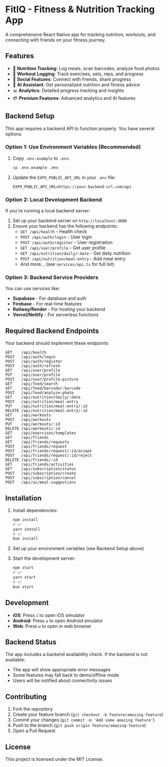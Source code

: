 # FitIQ - Fitness & Nutrition Tracking App

A comprehensive React Native app for tracking nutrition, workouts, and connecting with friends on your fitness journey.

## Features

- 📱 **Nutrition Tracking**: Log meals, scan barcodes, analyze food photos
- 💪 **Workout Logging**: Track exercises, sets, reps, and progress
- 👥 **Social Features**: Connect with friends, share progress
- 🤖 **AI Assistant**: Get personalized nutrition and fitness advice
- 📊 **Analytics**: Detailed progress tracking and insights
- 💳 **Premium Features**: Advanced analytics and AI features

## Backend Setup

This app requires a backend API to function properly. You have several options:

### Option 1: Use Environment Variables (Recommended)

1. Copy `.env.example` to `.env`:
   ```bash
   cp .env.example .env
   ```

2. Update the `EXPO_PUBLIC_API_URL` in your `.env` file:
   ```
   EXPO_PUBLIC_API_URL=https://your-backend-url.com/api
   ```

### Option 2: Local Development Backend

If you're running a local backend server:

1. Set up your backend server on `http://localhost:3000`
2. Ensure your backend has the following endpoints:
   - `GET /api/health` - Health check
   - `POST /api/auth/login` - User login
   - `POST /api/auth/register` - User registration
   - `GET /api/user/profile` - Get user profile
   - `GET /api/nutrition/daily/:date` - Get daily nutrition
   - `POST /api/nutrition/meal-entry` - Add meal entry
   - And more... (see `services/api.ts` for full list)

### Option 3: Backend Service Providers

You can use services like:
- **Supabase** - For database and auth
- **Firebase** - For real-time features
- **Railway/Render** - For hosting your backend
- **Vercel/Netlify** - For serverless functions

## Required Backend Endpoints

Your backend should implement these endpoints:

```
GET    /api/health
POST   /api/auth/login
POST   /api/auth/register
POST   /api/auth/refresh
GET    /api/user/profile
PUT    /api/user/profile
POST   /api/user/profile-picture
GET    /api/food/search
GET    /api/food/barcode/:barcode
POST   /api/food/analyze-photo
GET    /api/nutrition/daily/:date
POST   /api/nutrition/meal-entry
PUT    /api/nutrition/meal-entry/:id
DELETE /api/nutrition/meal-entry/:id
GET    /api/workouts
POST   /api/workouts
PUT    /api/workouts/:id
DELETE /api/workouts/:id
GET    /api/exercises/templates
GET    /api/friends
GET    /api/friends/requests
POST   /api/friends/request
POST   /api/friends/request/:id/accept
POST   /api/friends/request/:id/reject
DELETE /api/friends/:id
GET    /api/friends/activities
GET    /api/subscription/status
POST   /api/subscription/create
POST   /api/subscription/cancel
POST   /api/ai/meal-suggestions
```

## Installation

1. Install dependencies:
   ```bash
   npm install
   # or
   yarn install
   # or
   bun install
   ```

2. Set up your environment variables (see Backend Setup above)

3. Start the development server:
   ```bash
   npm start
   # or
   yarn start
   # or
   bun start
   ```

## Development

- **iOS**: Press `i` to open iOS simulator
- **Android**: Press `a` to open Android emulator  
- **Web**: Press `w` to open in web browser

## Backend Status

The app includes a backend availability check. If the backend is not available:
- The app will show appropriate error messages
- Some features may fall back to demo/offline mode
- Users will be notified about connectivity issues

## Contributing

1. Fork the repository
2. Create your feature branch (`git checkout -b feature/amazing-feature`)
3. Commit your changes (`git commit -m 'Add some amazing feature'`)
4. Push to the branch (`git push origin feature/amazing-feature`)
5. Open a Pull Request

## License

This project is licensed under the MIT License.